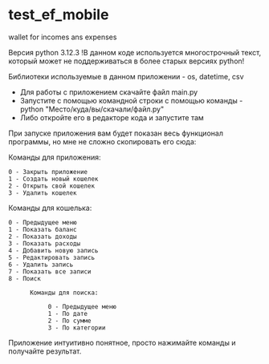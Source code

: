 # test_ef_mobile
wallet for incomes ans expenses

Версия python 3.12.3 
!В данном коде используется многострочный текст, который может не поддерживаться в более старых версиях python!

Библиотеки используемые в данном приложении  - os, datetime, csv

- Для работы с приложением скачайте файл main.py 
- Запустите с помощью командной строки с помощью команды - python "Место/куда/вы/скачали/файл.py"
- Либо откройте его в редакторе кода и запустите там


При запуске приложения вам будет показан весь функционал программы, но мне не сложно скопировать его сюда:

Команды для приложения:

    0 - Закрыть приложение 
    1 - Создать новый кошелек 
    2 - Открыть свой кошелек 
    3 - Удалить кошелек
    
Команды для кошелька:

    0 - Предыдущее меню
    1 - Показать баланс 
    2 - Показать доходы 
    3 - Показать расходы   
    4 - Добавить новую запись   
    5 - Редактировать запись
    6 - Удалить запись
    7 - Показать все записи
    8 - Поиск
    
          Команды для поиска:
          
               0 - Предыдущее меню
               1 - По дате 
               2 - По сумме 
               3 - По категории
               
Приложение интуитивно понятное, просто нажимайте команды и получайте результат. 

